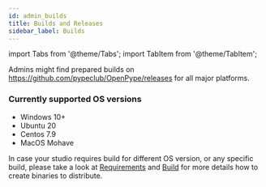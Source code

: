 ```yaml
---
id: admin_builds
title: Builds and Releases
sidebar_label: Builds
---
```


import Tabs from '@theme/Tabs';
import TabItem from '@theme/TabItem';

Admins might find prepared builds on https://github.com/pypeclub/OpenPype/releases for all major platforms.

### Currently supported OS versions
- Windows 10+
- Ubuntu 20
- Centos 7.9
- MacOS Mohave

In case your studio requires build for different OS version, or any specific build, please take a look at 
[Requirements](dev_requirements.md) and [Build](dev_build.md) for more details how to create binaries to distribute.
 